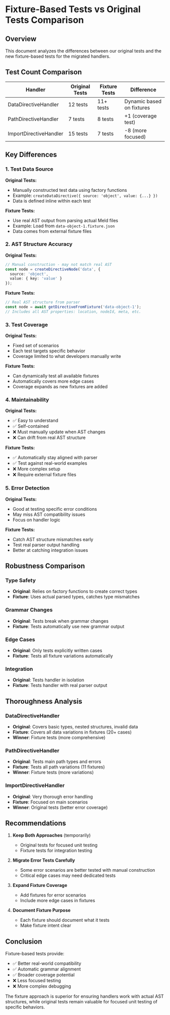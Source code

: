 # Fixture-Based Tests vs Original Tests Comparison

## Overview

This document analyzes the differences between our original tests and the new fixture-based tests for the migrated handlers.

## Test Count Comparison

| Handler | Original Tests | Fixture Tests | Difference |
|---------|---------------|---------------|------------|
| DataDirectiveHandler | 12 tests | 11+ tests | Dynamic based on fixtures |
| PathDirectiveHandler | 7 tests | 8 tests | +1 (coverage test) |
| ImportDirectiveHandler | 15 tests | 7 tests | -8 (more focused) |

## Key Differences

### 1. Test Data Source

**Original Tests:**
- Manually constructed test data using factory functions
- Example: `createDataDirective({ source: 'object', value: {...} })`
- Data is defined inline within each test

**Fixture Tests:**
- Use real AST output from parsing actual Meld files
- Example: Load from `data-object-1.fixture.json`
- Data comes from external fixture files

### 2. AST Structure Accuracy

**Original Tests:**
```typescript
// Manual construction - may not match real AST
const node = createDirectiveNode('data', {
  source: 'object',
  value: { key: 'value' }
});
```

**Fixture Tests:**
```typescript
// Real AST structure from parser
const node = await getDirectiveFromFixture('data-object-1');
// Includes all AST properties: location, nodeId, meta, etc.
```

### 3. Test Coverage

**Original Tests:**
- Fixed set of scenarios
- Each test targets specific behavior
- Coverage limited to what developers manually write

**Fixture Tests:**
- Can dynamically test all available fixtures
- Automatically covers more edge cases
- Coverage expands as new fixtures are added

### 4. Maintainability

**Original Tests:**
- ✅ Easy to understand
- ✅ Self-contained
- ❌ Must manually update when AST changes
- ❌ Can drift from real AST structure

**Fixture Tests:**
- ✅ Automatically stay aligned with parser
- ✅ Test against real-world examples
- ❌ More complex setup
- ❌ Require external fixture files

### 5. Error Detection

**Original Tests:**
- Good at testing specific error conditions
- May miss AST compatibility issues
- Focus on handler logic

**Fixture Tests:**
- Catch AST structure mismatches early
- Test real parser output handling
- Better at catching integration issues

## Robustness Comparison

### Type Safety
- **Original**: Relies on factory functions to create correct types
- **Fixture**: Uses actual parsed types, catches type mismatches

### Grammar Changes
- **Original**: Tests break when grammar changes
- **Fixture**: Tests automatically use new grammar output

### Edge Cases
- **Original**: Only tests explicitly written cases
- **Fixture**: Tests all fixture variations automatically

### Integration
- **Original**: Tests handler in isolation
- **Fixture**: Tests handler with real parser output

## Thoroughness Analysis

### DataDirectiveHandler
- **Original**: Covers basic types, nested structures, invalid data
- **Fixture**: Covers all data variations in fixtures (20+ cases)
- **Winner**: Fixture tests (more comprehensive)

### PathDirectiveHandler
- **Original**: Tests main path types and errors
- **Fixture**: Tests all path variations (11 fixtures)
- **Winner**: Fixture tests (more variations)

### ImportDirectiveHandler
- **Original**: Very thorough error handling
- **Fixture**: Focused on main scenarios
- **Winner**: Original tests (better error coverage)

## Recommendations

1. **Keep Both Approaches** (temporarily)
   - Original tests for focused unit testing
   - Fixture tests for integration testing

2. **Migrate Error Tests Carefully**
   - Some error scenarios are better tested with manual construction
   - Critical edge cases may need dedicated tests

3. **Expand Fixture Coverage**
   - Add fixtures for error scenarios
   - Include more edge cases in fixtures

4. **Document Fixture Purpose**
   - Each fixture should document what it tests
   - Make fixture intent clear

## Conclusion

Fixture-based tests provide:
- ✅ Better real-world compatibility
- ✅ Automatic grammar alignment
- ✅ Broader coverage potential
- ❌ Less focused testing
- ❌ More complex debugging

The fixture approach is superior for ensuring handlers work with actual AST structures, while original tests remain valuable for focused unit testing of specific behaviors.